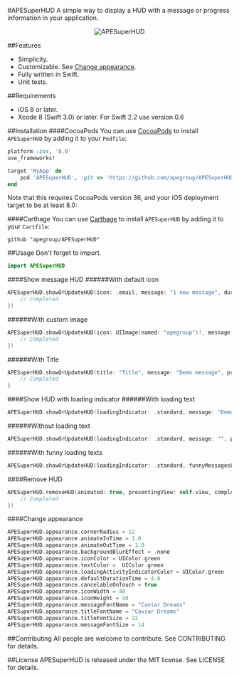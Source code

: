 #APESuperHUD
A simple way to display a HUD with a message or progress information in your application.

<p align="center">
  <img src="https://cloud.githubusercontent.com/assets/6545513/19601280/eafb4b50-97a8-11e6-811b-23a6e9d92234.gif" alt="APESuperHUD">
</p>

##Features
- Simplicity.
- Customizable. See [Change appearance](#change-appearance).
- Fully written in Swift.
- Unit tests.

##Requirements
- iOS 8 or later.
- Xcode 8 (Swift 3.0) or later. For Swift 2.2 use version 0.6

##Installation
####CocoaPods
You can use [CocoaPods](http://cocoapods.org/) to install `APESuperHUD` by adding it to your `Podfile`:
```ruby
platform :ios, '8.0'
use_frameworks!

target 'MyApp' do
    pod 'APESuperHUD', :git => 'https://github.com/apegroup/APESuperHUD.git'
end
```
Note that this requires CocoaPods version 36, and your iOS deployment target to be at least 8.0:

####Carthage
You can use [Carthage](https://github.com/Carthage/Carthage) to install `APESuperHUD` by adding it to your `Cartfile`:
```
github "apegroup/APESuperHUD"
```

##Usage
Don't forget to import.
```swift
import APESuperHUD
```
####Show message HUD
######With default icon
```swift
APESuperHUD.showOrUpdateHUD(icon: .email, message: "1 new message", duration: 3.0, presentingView: self.view, completion: { _ in
    // Completed
})
```
######With custom image
```swift
APESuperHUD.showOrUpdateHUD(icon: UIImage(named: "apegroup")!, message: "Demo message", duration: 3.0, presentingView: self.view, completion: { _ in
    // Completed
})
```
######With Title
```swift
APESuperHUD.showOrUpdateHUD(title: "Title", message: "Demo message", presentingView: self.view) { _ in
    // Completed
}
```


####Show HUD with loading indicator
######With loading text
```swift
APESuperHUD.showOrUpdateHUD(loadingIndicator: .standard, message: "Demo loading...", presentingView: self.view)
```
######Without loading text
```swift
APESuperHUD.showOrUpdateHUD(loadingIndicator: .standard, message: "", presentingView: self.view, completion: nil)
```
######With funny loading texts
```swift
APESuperHUD.showOrUpdateHUD(loadingIndicator: .standard, funnyMessagesLanguage: .english, presentingView: self.view)
```
####Remove HUD
```swift
APESuperHUD.removeHUD(animated: true, presentingView: self.view, completion: { _ in
    // Completed
})
```
####Change appearance
```swift
APESuperHUD.appearance.cornerRadius = 12
APESuperHUD.appearance.animateInTime = 1.0
APESuperHUD.appearance.animateOutTime = 1.0
APESuperHUD.appearance.backgroundBlurEffect = .none
APESuperHUD.appearance.iconColor = UIColor.green
APESuperHUD.appearance.textColor =  UIColor.green
APESuperHUD.appearance.loadingActivityIndicatorColor = UIColor.green
APESuperHUD.appearance.defaultDurationTime = 4.0
APESuperHUD.appearance.cancelableOnTouch = true
APESuperHUD.appearance.iconWidth = 48
APESuperHUD.appearance.iconHeight = 48
APESuperHUD.appearance.messageFontName = "Caviar Dreams"
APESuperHUD.appearance.titleFontName = "Caviar Dreams"
APESuperHUD.appearance.titleFontSize = 22
APESuperHUD.appearance.messageFontSize = 14
```

##Contributing
All people are welcome to contribute. See CONTRIBUTING for details.

##License
APESuperHUD is released under the MIT license. See LICENSE for details.
